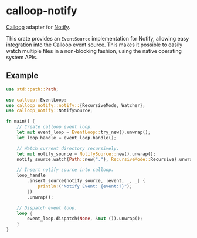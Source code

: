 # calloop-notify

[Calloop] adapter for [Notify].

This crate provides an `EventSource` implementation for Notify, allowing easy
integration into the Calloop event source. This makes it possible to easily
watch multiple files in a non-blocking fashion, using the native operating
system APIs.

[Calloop]: https://github.com/Smithay/calloop
[notify]: https://github.com/notify-rs/notify

## Example

```rust
use std::path::Path;

use calloop::EventLoop;
use calloop_notify::notify::{RecursiveMode, Watcher};
use calloop_notify::NotifySource;

fn main() {
    // Create calloop event loop.
    let mut event_loop = EventLoop::try_new().unwrap();
    let loop_handle = event_loop.handle();

    // Watch current directory recursively.
    let mut notify_source = NotifySource::new().unwrap();
    notify_source.watch(Path::new("."), RecursiveMode::Recursive).unwrap();

    // Insert notify source into calloop.
    loop_handle
        .insert_source(notify_source, |event, _, _| {
            println!("Notify Event: {event:?}");
        })
        .unwrap();

    // Dispatch event loop.
    loop {
        event_loop.dispatch(None, &mut ()).unwrap();
    }
}
```
